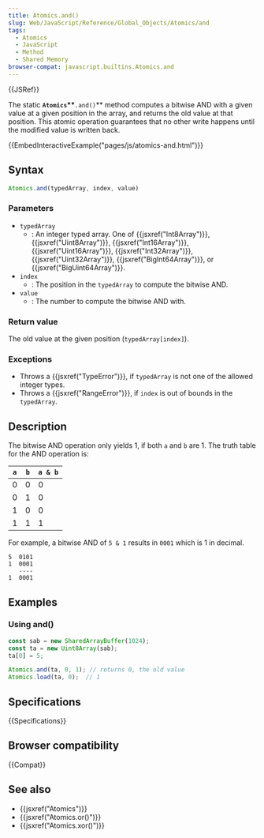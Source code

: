 ```yaml
---
title: Atomics.and()
slug: Web/JavaScript/Reference/Global_Objects/Atomics/and
tags:
  - Atomics
  - JavaScript
  - Method
  - Shared Memory
browser-compat: javascript.builtins.Atomics.and
---
```

{{JSRef}}

The static **`Atomics`\*\***`.and()`\*\* method computes a bitwise AND with a
given value at a given position in the array, and returns the old value at that
position. This atomic operation guarantees that no other write happens until the
modified value is written back.

{{EmbedInteractiveExample("pages/js/atomics-and.html")}}

## Syntax

```js
Atomics.and(typedArray, index, value)
```

### Parameters

- `typedArray`
  - : An integer typed array. One of {{jsxref("Int8Array")}},
    {{jsxref("Uint8Array")}}, {{jsxref("Int16Array")}},
    {{jsxref("Uint16Array")}}, {{jsxref("Int32Array")}},
    {{jsxref("Uint32Array")}}, {{jsxref("BigInt64Array")}}, or
    {{jsxref("BigUint64Array")}}.
- `index`
  - : The position in the `typedArray` to compute the bitwise AND.
- `value`
  - : The number to compute the bitwise AND with.

### Return value

The old value at the given position (`typedArray[index]`).

### Exceptions

- Throws a {{jsxref("TypeError")}}, if `typedArray` is not one of the
  allowed integer types.
- Throws a {{jsxref("RangeError")}}, if `index` is out of bounds in the
  `typedArray`.

## Description

The bitwise AND operation only yields 1, if both `a` and `b` are 1\. The truth
table for the AND operation is:

| `a` | `b` | `a & b` |
| --- | --- | ------- |
| 0   | 0   | 0       |
| 0   | 1   | 0       |
| 1   | 0   | 0       |
| 1   | 1   | 1       |

For example, a bitwise AND of `5 & 1` results in `0001` which is 1 in decimal.

```plain
5  0101
1  0001
   ----
1  0001
```

## Examples

### Using and()

```js
const sab = new SharedArrayBuffer(1024);
const ta = new Uint8Array(sab);
ta[0] = 5;

Atomics.and(ta, 0, 1); // returns 0, the old value
Atomics.load(ta, 0);  // 1
```

## Specifications

{{Specifications}}

## Browser compatibility

{{Compat}}

## See also

- {{jsxref("Atomics")}}
- {{jsxref("Atomics.or()")}}
- {{jsxref("Atomics.xor()")}}
